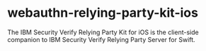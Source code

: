 # webauthn-relying-party-kit-ios
The IBM Security Verify Relying Party Kit for iOS is the client-side companion to IBM Security Verify Relying Party Server for Swift.

